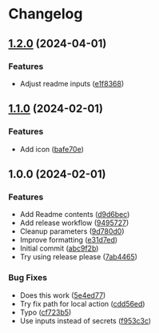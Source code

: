 # Changelog

## [1.2.0](https://github.com/alex289/docker-image-transfer-action/compare/v1.1.0...v1.2.0) (2024-04-01)


### Features

* Adjust readme inputs ([e1f8368](https://github.com/alex289/docker-image-transfer-action/commit/e1f8368271943cf6a66ec7762799bceefce65508))

## [1.1.0](https://github.com/alex289/docker-image-transfer-action/compare/v1.0.0...v1.1.0) (2024-02-01)


### Features

* Add icon ([bafe70e](https://github.com/alex289/docker-image-transfer-action/commit/bafe70e9579ad4854f1f2c9160163a3673c074df))

## 1.0.0 (2024-02-01)


### Features

* Add Readme contents ([d9d6bec](https://github.com/alex289/docker-image-transfer-action/commit/d9d6becb522ad27a0dc46bb85c08ea5cc7f1e9a9))
* Add release workflow ([9495727](https://github.com/alex289/docker-image-transfer-action/commit/94957271cdba54f2ca73fefada3d5d1c612b6a05))
* Cleanup parameters ([9d780d0](https://github.com/alex289/docker-image-transfer-action/commit/9d780d030307afdd41d5635f5257576118d95cf4))
* Improve formatting ([e31d7ed](https://github.com/alex289/docker-image-transfer-action/commit/e31d7edb49f2f2bb1f27cb02fc0a0075af31b195))
* Initial commit ([abc9f2b](https://github.com/alex289/docker-image-transfer-action/commit/abc9f2bbc78f1e2ffde41e42909dc69e5fe07694))
* Try using release please ([7ab4465](https://github.com/alex289/docker-image-transfer-action/commit/7ab446504f3923dcb93cb643dba392fa2482eae6))


### Bug Fixes

* Does this work ([5e4ed77](https://github.com/alex289/docker-image-transfer-action/commit/5e4ed777b0f0147ef89b479849faf0e166e7ea61))
* Try fix path for local action ([cdd56ed](https://github.com/alex289/docker-image-transfer-action/commit/cdd56ed4b88e63a0a0ede91df72b9c5363372998))
* Typo ([cf723b5](https://github.com/alex289/docker-image-transfer-action/commit/cf723b5d1ca72481c01279c44b6e507d6e15ddb3))
* Use inputs instead of secrets ([f953c3c](https://github.com/alex289/docker-image-transfer-action/commit/f953c3c3fc08f3c6e64e8105098085fad90ae5f3))
